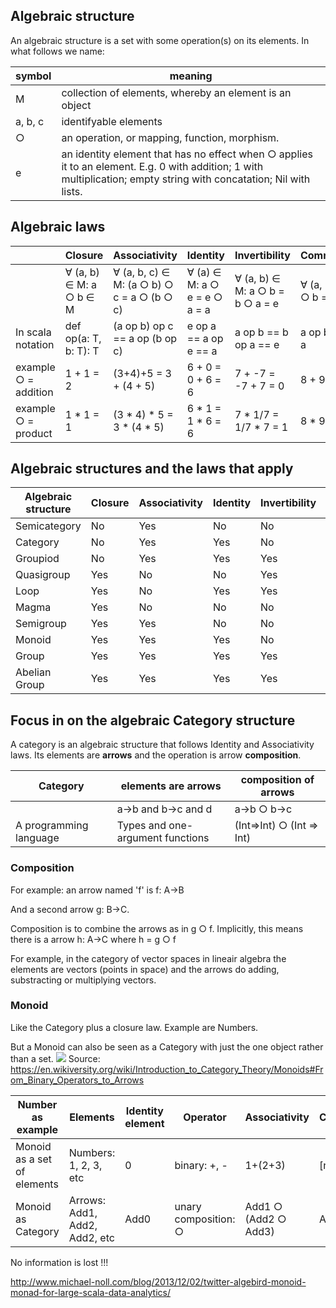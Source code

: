 ## Algebraic structure

An algebraic structure is a set with some operation(s) on its elements. In what follows we name:

|symbol|meaning|
|--|--|
|M|collection of elements, whereby an element is an object|
|a, b, c| identifyable elements|
|○|an operation, or mapping, function, morphism.|
|e|an identity element that has no effect when ○ applies it to an element. E.g. 0 with addition; 1 with multiplication; empty string with concatation; Nil with lists.|

## Algebraic laws

| |Closure|Associativity|Identity|Invertibility|Communativity|
|-|---|---|---|---|---|
||∀ (a, b) ∈ M: a ○ b ∈ M|∀ (a, b, c) ∈ M:  (a ○ b) ○ c = a ○ (b ○ c)|∀ (a) ∈ M: a ○ e = e ○ a = a|∀ (a, b) ∈ M: a ○ b = b ○ a = e|∀ (a, b) ∈ M: a ○ b = b ○ a|
|In scala notation|def op(a: T, b: T): T|(a op b) op c == a op (b op c)|e op a == a op e == a|a op b == b op a == e |a op b == b op a|
|example ○ = addition| 1 + 1 = 2|(3+4)+5 = 3 + (4 + 5)| 6 + 0 = 0 + 6 = 6|7 + -7 = -7 + 7 = 0|8 + 9 = 9 + 8|
|example ○ = product| 1 * 1 = 1|(3 * 4) * 5 = 3 * (4 * 5)| 6 * 1 = 1 * 6 = 6|7 * 1/7 = 1/7 * 7 = 1|8 * 9 = 9 * 8|


## Algebraic structures and the laws that apply

|Algebraic structure|Closure|Associativity|Identity|Invertibility|Communativity|
|--|--|--|--|--|--|
|Semicategory|No|Yes|No|No|No|
|Category|No|Yes|Yes|No|No|
|Groupiod|No|Yes|Yes|Yes|No|
|Quasigroup|Yes|No|No|Yes|No|
|Loop|Yes|No|Yes|Yes|No|
|Magma|Yes|No|No|No|No|
|Semigroup|Yes|Yes|No|No|No|
|Monoid|Yes|Yes|Yes|No|No|
|Group|Yes|Yes|Yes|Yes|No|
|Abelian Group|Yes|Yes|Yes|Yes|Yes|

## Focus in on the algebraic Category structure
A category is an algebraic structure that follows Identity and Associativity laws. Its elements are **arrows** and the operation is arrow **composition**.

|Category|elements are arrows|composition of arrows|
|--|--|--|
| |a->b and b->c and d|a->b ○ b->c|
|A programming language|Types and one-argument functions|(Int=>Int) ○ (Int => Int)|

### Composition
For example: an arrow named 'f' is f: A->B

And a second arrow g: B->C.

Composition is to combine the arrows as in g ○ f. Implicitly, this means there is a arrow h: A->C where h = g ○ f

For example, in the category of vector spaces in lineair algebra the elements are vectors (points in space) and the arrows do adding, substracting or multiplying vectors.

### Monoid
Like the Category plus a closure law. Example are Numbers.

But a Monoid can also be seen as a Category with just the one object rather than a set.
![](/home/lwo/scala/notation/assets/images/Elements_as_functions.svg) 
Source: https://en.wikiversity.org/wiki/Introduction_to_Category_Theory/Monoids#From_Binary_Operators_to_Arrows

|Number as example|Elements|Identity element|Operator|Associativity|Closure|
|--|--|--|--|--|--|
| Monoid as a set of elements|Numbers: 1, 2, 3, etc|0|binary: +, -|1+(2+3)|[n]|
| Monoid as Category|Arrows: Add1, Add2, Add2, etc |Add0|unary composition: ○|Add1 ○ (Add2 ○ Add3)|Add[n]

No information is lost !!!

http://www.michael-noll.com/blog/2013/12/02/twitter-algebird-monoid-monad-for-large-scala-data-analytics/